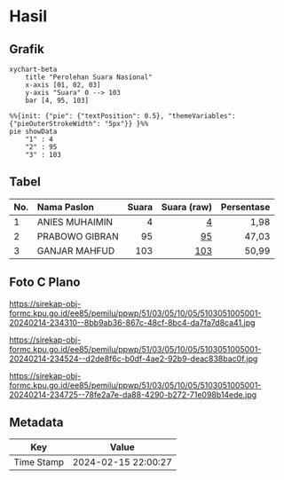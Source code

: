 # Hasil

## Grafik

```mermaid
xychart-beta
    title "Perolehan Suara Nasional"
    x-axis [01, 02, 03]
    y-axis "Suara" 0 --> 103
    bar [4, 95, 103]
```

```mermaid
%%{init: {"pie": {"textPosition": 0.5}, "themeVariables": {"pieOuterStrokeWidth": "5px"}} }%%
pie showData
    "1" : 4
    "2" : 95
    "3" : 103
```

## Tabel

| No. | Nama Paslon    | Suara | Suara (raw) | Persentase |
|:--- |:-------------- | -----:| -----------:| ----------:|
| 1   | ANIES MUHAIMIN | 4     | [4][p-1]    | 1,98       |
| 2   | PRABOWO GIBRAN | 95    | [95][p-2]   | 47,03      |
| 3   | GANJAR MAHFUD  | 103   | [103][p-3]  | 50,99      |


[p-1]: https://github.com/gigit-pemilu/pemilu-2024/blob/main/pilpres/hitung-suara/sub/51-bali/sub/03-badung/sub/05-kuta-selatan/sub/1005-tanjung-benoa/sub/001-tps/sub/paslon-1.txt
[p-2]: https://github.com/gigit-pemilu/pemilu-2024/blob/main/pilpres/hitung-suara/sub/51-bali/sub/03-badung/sub/05-kuta-selatan/sub/1005-tanjung-benoa/sub/001-tps/sub/paslon-2.txt
[p-3]: https://github.com/gigit-pemilu/pemilu-2024/blob/main/pilpres/hitung-suara/sub/51-bali/sub/03-badung/sub/05-kuta-selatan/sub/1005-tanjung-benoa/sub/001-tps/sub/paslon-3.txt

## Foto C Plano

https://sirekap-obj-formc.kpu.go.id/ee85/pemilu/ppwp/51/03/05/10/05/5103051005001-20240214-234310--8bb9ab36-867c-48cf-8bc4-da7fa7d8ca41.jpg

https://sirekap-obj-formc.kpu.go.id/ee85/pemilu/ppwp/51/03/05/10/05/5103051005001-20240214-234524--d2de8f6c-b0df-4ae2-92b9-deac838bac0f.jpg

https://sirekap-obj-formc.kpu.go.id/ee85/pemilu/ppwp/51/03/05/10/05/5103051005001-20240214-234725--78fe2a7e-da88-4290-b272-71e098b14ede.jpg


## Metadata

| Key        | Value               |
| ---------- | ------------------- |
| Time Stamp | 2024-02-15 22:00:27 |



